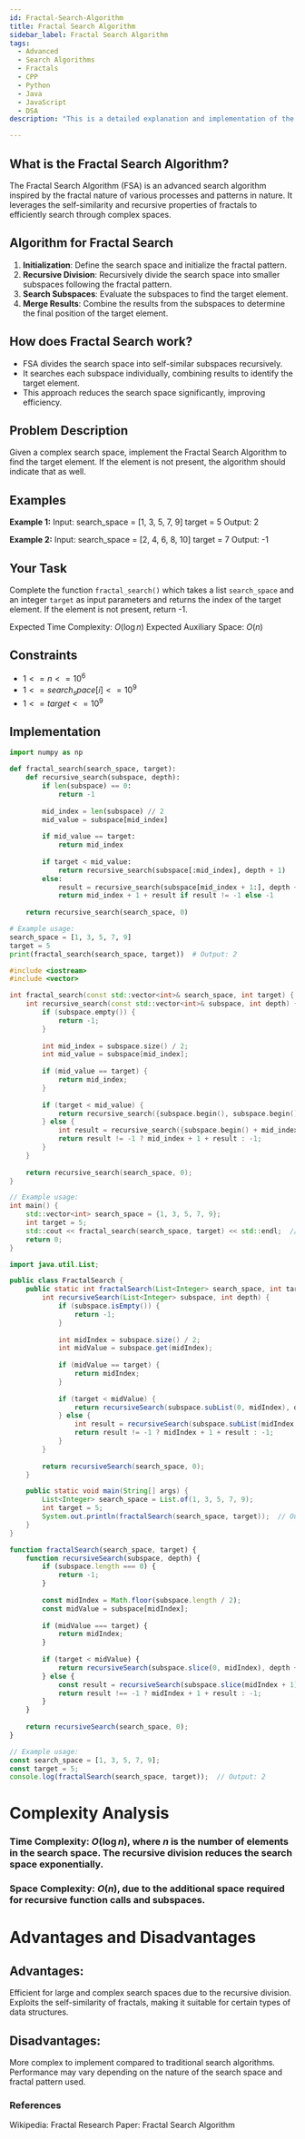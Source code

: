 ```yaml
---
id: Fractal-Search-Algorithm
title: Fractal Search Algorithm
sidebar_label: Fractal Search Algorithm
tags:
  - Advanced
  - Search Algorithms
  - Fractals
  - CPP
  - Python
  - Java
  - JavaScript
  - DSA
description: "This is a detailed explanation and implementation of the Fractal Search Algorithm."

---
```


## What is the Fractal Search Algorithm?

The Fractal Search Algorithm (FSA) is an advanced search algorithm inspired by the fractal nature of various processes and patterns in nature. It leverages the self-similarity and recursive properties of fractals to efficiently search through complex spaces.

## Algorithm for Fractal Search

1. **Initialization**: Define the search space and initialize the fractal pattern.
2. **Recursive Division**: Recursively divide the search space into smaller subspaces following the fractal pattern.
3. **Search Subspaces**: Evaluate the subspaces to find the target element.
4. **Merge Results**: Combine the results from the subspaces to determine the final position of the target element.

## How does Fractal Search work?

- FSA divides the search space into self-similar subspaces recursively.
- It searches each subspace individually, combining results to identify the target element.
- This approach reduces the search space significantly, improving efficiency.


## Problem Description

Given a complex search space, implement the Fractal Search Algorithm to find the target element. If the element is not present, the algorithm should indicate that as well.

## Examples

**Example 1:**
Input:
search_space = [1, 3, 5, 7, 9]
target = 5
Output: 2

**Example 2:**
Input:
search_space = [2, 4, 6, 8, 10]
target = 7
Output: -1

## Your Task

Complete the function `fractal_search()` which takes a list `search_space` and an integer `target` as input parameters and returns the index of the target element. If the element is not present, return -1.

Expected Time Complexity: $O(\log n)$
Expected Auxiliary Space: $O(n)$

## Constraints

- $1 <= n <= 10^6$
- $1 <= search_space[i] <= 10^9$
- $1 <= target <= 10^9$

## Implementation

```python
import numpy as np

def fractal_search(search_space, target):
    def recursive_search(subspace, depth):
        if len(subspace) == 0:
            return -1
        
        mid_index = len(subspace) // 2
        mid_value = subspace[mid_index]
        
        if mid_value == target:
            return mid_index
        
        if target < mid_value:
            return recursive_search(subspace[:mid_index], depth + 1)
        else:
            result = recursive_search(subspace[mid_index + 1:], depth + 1)
            return mid_index + 1 + result if result != -1 else -1
    
    return recursive_search(search_space, 0)

# Example usage:
search_space = [1, 3, 5, 7, 9]
target = 5
print(fractal_search(search_space, target))  # Output: 2
```

```cpp
#include <iostream>
#include <vector>

int fractal_search(const std::vector<int>& search_space, int target) {
    int recursive_search(const std::vector<int>& subspace, int depth) {
        if (subspace.empty()) {
            return -1;
        }
        
        int mid_index = subspace.size() / 2;
        int mid_value = subspace[mid_index];
        
        if (mid_value == target) {
            return mid_index;
        }
        
        if (target < mid_value) {
            return recursive_search({subspace.begin(), subspace.begin() + mid_index}, depth + 1);
        } else {
            int result = recursive_search({subspace.begin() + mid_index + 1, subspace.end()}, depth + 1);
            return result != -1 ? mid_index + 1 + result : -1;
        }
    }
    
    return recursive_search(search_space, 0);
}

// Example usage:
int main() {
    std::vector<int> search_space = {1, 3, 5, 7, 9};
    int target = 5;
    std::cout << fractal_search(search_space, target) << std::endl;  // Output: 2
    return 0;
}
```

```java
import java.util.List;

public class FractalSearch {
    public static int fractalSearch(List<Integer> search_space, int target) {
        int recursiveSearch(List<Integer> subspace, int depth) {
            if (subspace.isEmpty()) {
                return -1;
            }
            
            int midIndex = subspace.size() / 2;
            int midValue = subspace.get(midIndex);
            
            if (midValue == target) {
                return midIndex;
            }
            
            if (target < midValue) {
                return recursiveSearch(subspace.subList(0, midIndex), depth + 1);
            } else {
                int result = recursiveSearch(subspace.subList(midIndex + 1, subspace.size()), depth + 1);
                return result != -1 ? midIndex + 1 + result : -1;
            }
        }
        
        return recursiveSearch(search_space, 0);
    }

    public static void main(String[] args) {
        List<Integer> search_space = List.of(1, 3, 5, 7, 9);
        int target = 5;
        System.out.println(fractalSearch(search_space, target));  // Output: 2
    }
}
```

```javascript
function fractalSearch(search_space, target) {
    function recursiveSearch(subspace, depth) {
        if (subspace.length === 0) {
            return -1;
        }
        
        const midIndex = Math.floor(subspace.length / 2);
        const midValue = subspace[midIndex];
        
        if (midValue === target) {
            return midIndex;
        }
        
        if (target < midValue) {
            return recursiveSearch(subspace.slice(0, midIndex), depth + 1);
        } else {
            const result = recursiveSearch(subspace.slice(midIndex + 1), depth + 1);
            return result !== -1 ? midIndex + 1 + result : -1;
        }
    }
    
    return recursiveSearch(search_space, 0);
}

// Example usage:
const search_space = [1, 3, 5, 7, 9];
const target = 5;
console.log(fractalSearch(search_space, target));  // Output: 2
```

# Complexity Analysis
### Time Complexity: $O(\log n)$, where $n$ is the number of elements in the search space. The recursive division reduces the search space exponentially.
### Space Complexity: $O(n)$, due to the additional space required for recursive function calls and subspaces.
# Advantages and Disadvantages
## Advantages:

Efficient for large and complex search spaces due to the recursive division.
Exploits the self-similarity of fractals, making it suitable for certain types of data structures.
## Disadvantages:

More complex to implement compared to traditional search algorithms.
Performance may vary depending on the nature of the search space and fractal pattern used.
### References
Wikipedia: Fractal
Research Paper: Fractal Search Algorithm
